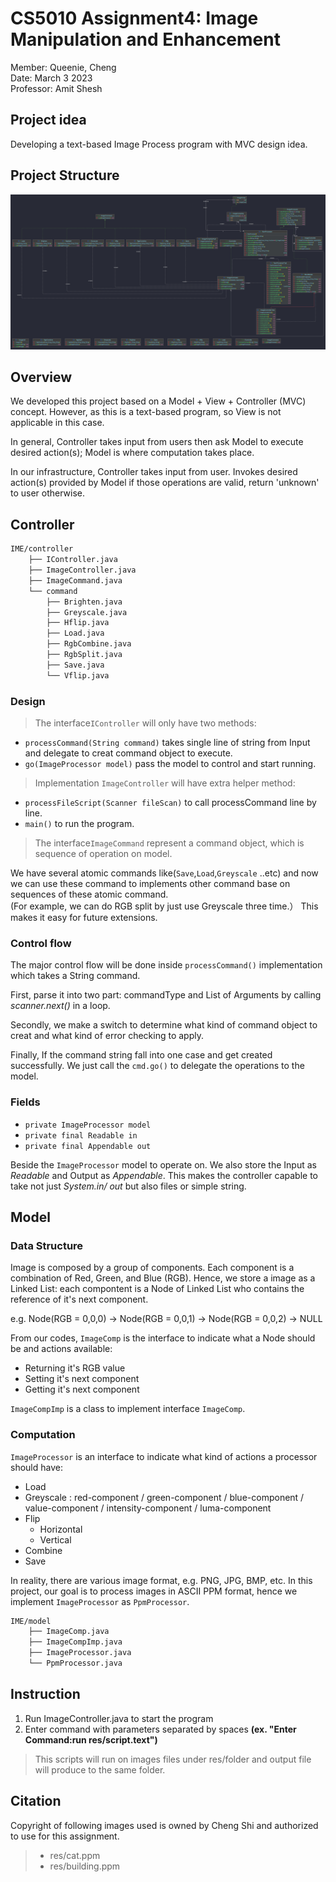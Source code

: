 # CS5010 Assignment4: Image Manipulation and Enhancement
Member: Queenie, Cheng    
Date: March 3 2023   
Professor: Amit Shesh

## Project idea
Developing a text-based Image Process program with MVC design idea.

## Project Structure

![UML Diagram](UML.jpeg)

## Overview
We developed this project based on a Model + View + Controller (MVC) concept. However, as this is a text-based program, so View is not applicable in this case.

In general, Controller takes input from users then ask Model to execute desired action(s); Model is where computation takes place.

In our infrastructure, Controller takes input from user. Invokes desired action(s) provided by Model if those operations are valid, return 'unknown' to user otherwise.


## Controller
``` bash
IME/controller
    ├── IController.java
    ├── ImageController.java
    ├── ImageCommand.java
    └── command
        ├── Brighten.java
        ├── Greyscale.java
        ├── Hflip.java
        ├── Load.java
        ├── RgbCombine.java
        ├── RgbSplit.java
        ├── Save.java
        └── Vflip.java
```

### Design

>The interface`IController` will only have two methods:
- `processCommand(String command)`  takes single line of string from Input and delegate to creat command object to execute.
- `go(ImageProcessor model)` pass the model to control and start running.

>Implementation `ImageController` will have extra helper method:
- `processFileScript(Scanner fileScan)` to call processCommand line by line.
- `main()` to run the program.

>The interface`ImageCommand` represent a command object, which is sequence of operation on model.

We have several atomic commands like(`Save`,`Load`,`Greyscale` ..etc) and now we can use these command to implements other command base on sequences of these atomic command.   
(For example, we can do RGB split by just use Greyscale three time.） This makes it easy for future extensions.

### Control flow
The major control flow will be done inside `processCommand()` implementation which takes a String command.

First, parse it into two part: commandType and List of Arguments by calling *scanner.next()* in a loop.

Secondly, we make a switch to determine what kind of command object to creat and what kind of error checking to apply.

Finally, If the command string fall into one case and get created successfully. We just call the `cmd.go()` to delegate the operations to the model.

### Fields
- `private ImageProcessor model`
- `private final Readable in`
- `private final Appendable out`

Beside the `ImageProcessor` model to operate on. We also store the Input as *Readable* and Output as *Appendable*. 
This makes the controller capable to take not just *System.in/ out* but also files or simple string.



## Model
### Data Structure
Image is composed by a group of components.
Each component is a combination of Red, Green, and Blue (RGB).
Hence, we store a image as a Linked List: each compontent is a Node of Linked List who contains the reference of it's next component.

e.g. Node(RGB = 0,0,0) -> Node(RGB = 0,0,1) -> Node(RGB = 0,0,2) -> NULL

From our codes, `ImageComp` is the interface to indicate what a Node should be and actions available:
- Returning it's RGB value
- Setting it's next component
- Getting it's next component

`ImageCompImp` is a class to implement interface `ImageComp`.

### Computation
`ImageProcessor` is an interface to indicate what kind of actions a processor should have:
- Load
- Greyscale : red-component / green-component / blue-component / value-component / intensity-component / luma-component
- Flip
  - Horizontal
  - Vertical
- Combine
- Save

In reality, there are various image format, e.g. PNG, JPG, BMP, etc.
In this project, our goal is to process images in ASCII PPM format, hence we implement `ImageProcessor` as `PpmProcessor`.

``` bash
IME/model
    ├── ImageComp.java
    ├── ImageCompImp.java
    ├── ImageProcessor.java
    └── PpmProcessor.java
```

## Instruction
1.  Run ImageController.java to start the program   
2.  Enter command with parameters separated by spaces **(ex. "Enter Command:run res/script.text")**
>This scripts will run on images files under res/folder and output file will produce to the same folder.

## Citation
Copyright of following images used is owned by Cheng Shi and authorized to use for this assignment.
>- res/cat.ppm  
>- res/building.ppm